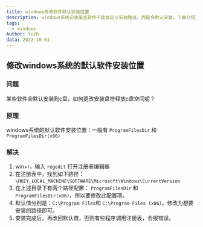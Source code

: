 ```yaml
---
title: windows修改软件默认安装位置
description: windows系统安装某些软件不能自定义安装路径，而是会默认安装，下面介绍了怎么修改默认软件安装位置
tags:
  - windows
Author: Yuzh
data: 2022-10-01
---
```


## 修改windows系统的默认软件安装位置

### 问题

某些软件会默认安装到c盘，如何更改安装盘符释放c盘空间呢？
### 原理
windows系统的默认软件安装位置：一般有 `ProgramFilesDir` 和 `ProgramFilesDir(x86)`
### 解决
1. win+r，输入 `regedit` 打开注册表编辑器
2. 在注册表中，找到如下路径：`\HKEY_LOCAL_MACHINE\SOFTWARE\Microsoft\Windows\CurrentVersion`
3. 在上述目录下有两个路径配置： `ProgramFilesDir` 和 `ProgramFilesDir(x86)`，所以要修改此配置项。
4. 默认值分别是：`C:\Program Files`和 `C:\Program Files (x86)`，修改为想要安装的路径即可。
5. 安装完成后，再改回默认值，否则有些程序调用注册表，会报错误。

